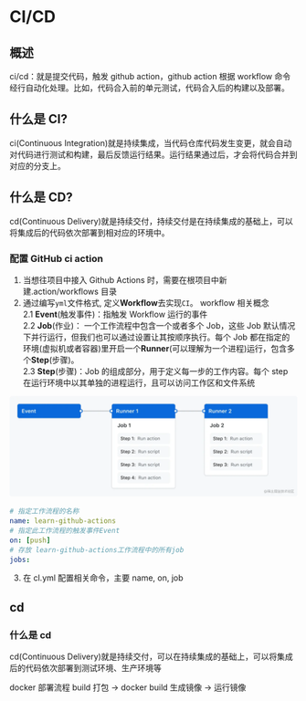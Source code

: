 # CI/CD

## 概述

ci/cd：就是提交代码，触发 github action，github action 根据 workflow 命令经行自动化处理。比如，代码合入前的单元测试，代码合入后的构建以及部署。

## 什么是 CI?

ci(Continuous Integration)就是持续集成，当代码仓库代码发生变更，就会自动对代码进行测试和构建，最后反馈运行结果。运行结果通过后，才会将代码合并到对应的分支上。

## 什么是 CD?

cd(Continuous Delivery)就是持续交付，持续交付是在持续集成的基础上，可以将集成后的代码依次部署到相对应的环境中。

### 配置 GitHub ci action

1. 当想往项目中接入 Github Actions 时，需要在根项目中新建.action/workflows 目录
2. 通过编写`yml`文件格式, 定义**Workflow**去实现`CI`。 workflow 相关概念  
   2.1 **Event**(触发事件)：指触发 Workflow 运行的事件  
   2.2 **Job**(作业)： 一个工作流程中包含一个或者多个 Job，这些 Job 默认情况下并行运行，但我们也可以通过设置让其按顺序执行。每个 Job 都在指定的环境(虚拟机或者容器)里开启一个**Runner**(可以理解为一个进程)运行，包含多个**Step**(步骤)。  
   2.3 **Step**(步骤)：Job 的组成部分，用于定义每一步的工作内容。每个 step 在运行环境中以其单独的进程运行，且可以访问工作区和文件系统

![workflow](./image/workflow.webp)

```yml
# 指定工作流程的名称
name: learn-github-actions
# 指定此工作流程的触发事件Event
on: [push]
# 存放 learn-github-actions工作流程中的所有job
jobs:
```

3. 在 cl.yml 配置相关命令，主要 name, on, job

## cd

### 什么是 cd

cd(Continuous Delivery)就是持续交付，可以在持续集成的基础上，可以将集成后的代码依次部署到测试环境、生产环境等

docker 部署流程
build 打包 -> docker build 生成镜像 -> 运行镜像
